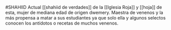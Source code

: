 #SHAHIID
Actual [[shahiid de verdades]] de la [[Iglesia Roja]] y [[hoja]] de esta, mujer de mediana edad de origen dwemery.
Maestra de venenos y la más propensa a matar a sus estudiantes ya que 
solo ella y algunos selectos conocen los antídotos o recetas de muchos venenos.

